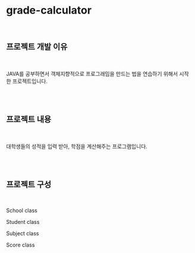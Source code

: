 # grade-calculator

<br/>

## 프로젝트 개발 이유

<br/>

JAVA를 공부하면서 객체지향적으로 프로그래밈을 만드는 법을 연습하기 위해서 시작한 프로젝트입니다.

<br/>

<br/>

## 프로젝트 내용

<br/>

대학생들의 성적을 입력 받아, 학점을 계산해주는 프로그램입니다. 

<br/>

<br/>

## 프로젝트 구성

<br/>

School class

Student class

Subject class

Score class



